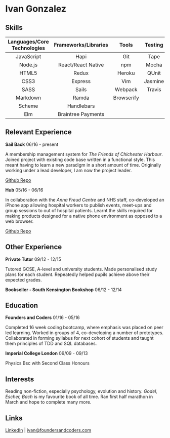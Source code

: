 # Ivan Gonzalez

## Skills

|Languages/Core Technologies 	  |Frameworks/Libraries	|Tools       |Testing         |Databases     |
|:-----------------------------:|:-------------------:|:----------:|:--------------:|:------------:|
|JavaScript	                    |Hapi	                |Git         |Tape	          |MySQL
|Node.js   	                    |React/React Native   |npm	       |Mocha           |Redis
|HTML5     	                    |Redux  	            |Heroku	     |QUnit           |PostgreSQL
|CSS3      	                    |Express	            |Vim         |Jasmine
|SASS                           |Sails                |Webpack     |Travis
|Markdown                       |Ramda                |Browserify
|Scheme                         |Handlebars
|Elm                            |Braintree Payments

## Relevant Experience

**Sail Back** 06/16 - present

A membership management system for *The Friends of Chichester Harbour*. Joined project with existing code base written in a functional style. This meant having to learn a new paradigm in a short amount of time. Originally working under a lead developer, I am now the project leader.

[Github Repo](https://github.com/foundersandcoders/sail-back)

**Hub** 05/16 - 06/16

In collaboration with the *Anna Freud Centre* and NHS staff, co-developed an iPhone app allowing hospital workers to publish events, meet-ups and group sessions to out of hospital patients. Learnt the skills required for making products designed for a native phone environment as opposed to a web browser.

[Github Repo](https://github.com/FAC7/anna-freud-hub)

## Other Experience

**Private Tutor** 09/12 - 12/15

Tutored GCSE, A-level and university students. Made personalised study plans for each student. Repeatedly helped pupils achieve above their expected grades.

**Bookseller - South Kensington Bookshop** 06/12 - 12/14

## Education

**Founders and Coders** 01/16 - 05/16

Completed 16 week coding bootcamp, where emphasis was placed on peer led learning. Worked in groups of 4, co-developing a number of prototypes. Collaborated in forming syllabus for next cohort of students and taught them principles of TDD and SQL databases.

**Imperial College London** 09/09 - 09/13

Physics Bsc with Second Class Honours

## Interests

Reading non-fiction, especially psychology, evolution and history. *Godel, Escher, Bach* is my favourite book of all time. Ran first half marathon in March and hope to complete many more.

## Links

[LinkedIn](https://www.linkedin.com/in/ivan-gonzalez-108a4b112) | <ivan@foundersandcoders.com>
